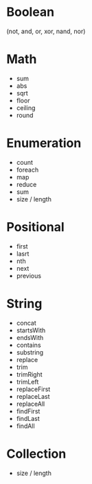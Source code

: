 # Boolean 
(not, and, or, xor, nand, nor)

# Math
- sum
- abs
- sqrt
- floor
- ceiling
- round

# Enumeration
- count
- foreach
- map
- reduce
- sum
- size / length

# Positional
- first
- lasrt
- nth
- next
- previous

# String
- concat
- startsWith
- endsWith
- contains
- substring
- replace
- trim
- trimRight
- trimLeft
- replaceFirst
- replaceLast
- replaceAll
- findFirst
- findLast
- findAll

# Collection
- size / length
